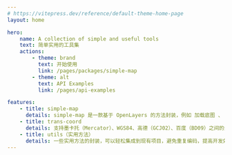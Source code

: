 ```yaml
---
# https://vitepress.dev/reference/default-theme-home-page
layout: home

hero:
    name: A collection of simple and useful tools
    text: 简单实用的工具集
    actions:
        - theme: brand
          text: 开始使用
          link: /pages/packages/simple-map
        - theme: alt
          text: API Examples
          link: /pages/api-examples

features:
    - title: simple-map
      details: simple-map 是一款基于 OpenLayers 的方法封装，例如 加载底图 、 底图滤镜 、 底图裁切 、 立体边界 、 od飞线图 等，可以轻松集成到现有项目，避免重复编码，提高开发效率。
    - title: trans-coord
      details: 支持墨卡托（Mercator）、WGS84、高德（GCJ02）、百度（BD09）之间的坐标转换，无需调用外部接口，可在本地直接执行。
    - title: utils（实用方法）
      details: 一些实用方法的封装，可以轻松集成到现有项目，避免重复编码，提高开发效率。
---
```

